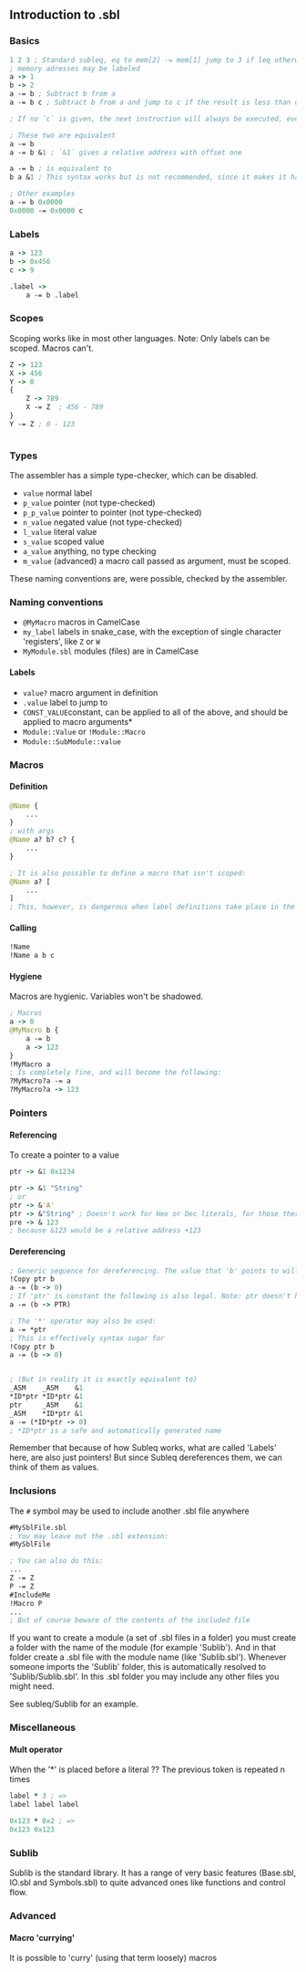 ## Introduction to .sbl

### Basics

```clojure
1 2 3 ; Standard subleq, eq to mem[2] -= mem[1] jump to 3 if leq otherwise next instruction
; memory adresses may be labeled
a -> 1
b -> 2
a -= b ; Subtract b from a
a -= b c ; Subtract b from a and jump to c if the result is less than or equal to zero

; If no `c` is given, the next instruction will always be executed, even if the result is leq

; These two are equivalent
a -= b
a -= b &1 ; `&1` gives a relative address with offset one

a -= b ; is equivalent to
b a &1 ; This syntax works but is not recommended, since it makes it harder for the assembler to give hints

; Other examples
a -= b 0x0000
0x0000 -= 0x0000 c

```

### Labels
```clojure
a -> 123
b -> 0x456
c -> 9

.label ->
    a -= b .label

```

### Scopes
Scoping works like in most other languages. Note: Only labels can be scoped. Macros can't.
```clojure
Z -> 123
X -> 456
Y -> 0
{
    Z -> 789
    X -= Z  ; 456 - 789
}
Y -= Z ; 0 - 123



```


### Types
The assembler has a simple type-checker, which can be disabled.

* `value` normal label
* `p_value` pointer (not type-checked)
* `p_p_value` pointer to pointer (not type-checked)
* `n_value` negated value (not type-checked)
* `l_value` literal value
* `s_value` scoped value
* `a_value` anything, no type checking
* `m_value` (advanced) a macro call passed as argument, must be scoped.

These naming conventions are, were possible, checked by the assembler.

### Naming conventions
* `@MyMacro` macros in CamelCase
* `my_label` labels in snake_case, with the exception of single character 'registers', like `Z` or `W`
* `MyModule.sbl` modules (files) are in CamelCase
#### Labels
* `value?`  macro argument in definition
* `.value` label to jump to
* `CONST_VALUE`constant, can be applied to all of the above, and should be applied to macro arguments*
* `Module::Value` or `!Module::Macro`
* `Module::SubModule::value`


### Macros
#### Definition
```clojure
@Name {
    ...
}
; with args
@Name a? b? c? {
    ...
}

; It is also possible to define a macro that isn't scoped:
@Name a? [
    ...
]
; This, however, is dangerous when label definitions take place in the macro, , so it is discouraged.


```
#### Calling
```clojure
!Name
!Name a b c
```

#### Hygiene
Macros are hygienic. Variables won't be shadowed.
```clojure
; Macros
a -> 0
@MyMacro b {
    a -= b
    a -> 123
}
!MyMacro a
; Is completely fine, and will become the following:
?MyMacro?a -= a
?MyMacro?a -> 123
```
### Pointers
#### Referencing
To create a pointer to a value

```clojure
ptr -> &1 0x1234

ptr -> &1 "String"
; or
ptr -> &'A'
ptr -> &"String" ; Doesn't work for Hex or Dec literals, for those there must be a space in beteeen the & and the number
pre -> & 123
; because &123 would be a relative address +123
```

#### Dereferencing
```clojure
; Generic sequence for dereferencing. The value that 'b' points to will be subtracted from 'a'
!Copy ptr b
a -= (b -> 0)
; If 'ptr' is constant the following is also legal. Note: ptr doesn't have to be constant but this syntax will give unexpected results if it isn't
a -= (b -> PTR)

; The '*' operator may also be used:
a -= *ptr
; This is effectively syntax sugar for
!Copy ptr b
a -= (b -> 0)


; (But in reality it is exactly equivalent to)
_ASM    _ASM    &1
*ID*ptr *ID*ptr &1
ptr     _ASM    &1
_ASM    *ID*ptr &1
a -= (*ID*ptr -> 0)
; *ID*ptr is a safe and automatically generated name

```
Remember that because of how Subleq works, what are called 'Labels' here, are also just pointers! But since Subleq dereferences them, we can think of them as values.


### Inclusions
The `#` symbol may be used to include another .sbl file anywhere
```Clojure
#MySblFile.sbl
; You may leave out the .sbl extension:
#MySblFile

; You can also do this:
...
Z -= Z
P -= Z
#IncludeMe
!Macro P
...
; But of course beware of the contents of the included file
```
If you want to create a module (a set of .sbl files in a folder) you must create a folder with the name of the module (for example 'Sublib'). And in that folder create a .sbl file with the module name (like 'Sublib.sbl'). Whenever someone imports the 'Sublib' folder, this is automatically resolved to 'Sublib/Sublib.sbl'. In this .sbl folder you may include any other files you might need.

See subleq/Sublib for an example.

### Miscellaneous
#### Mult operator
When the '*' is placed before a literal ?? The previous token is repeated n times
```clojure
label * 3 ; =>
label label label

0x123 * 0x2 ; =>
0x123 0x123

```

### Sublib
Sublib is the standard library. It has a range of very basic features (Base.sbl, IO.sbl and Symbols.sbl) to quite advanced ones like functions and control flow.

### Advanced
#### Macro 'currying'
It is possible to 'curry' (using that term loosely) macros